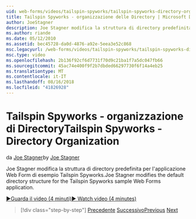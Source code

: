 ```yaml
---
uid: web-forms/videos/tailspin-spyworks/tailspin-spyworks-directory-organization
title: Tailspin Spyworks - organizzazione delle Directory | Microsoft Docs
author: JoeStagner
description: Joe Stagner modifica la struttura di directory predefinita per l'applicazione Web Form di esempio Tailspin Spyworks.
ms.author: riande
ms.date: 05/12/2010
ms.assetid: bec45728-da0d-4876-a92e-5eea3e52c868
msc.legacyurl: /web-forms/videos/tailspin-spyworks/tailspin-spyworks-directory-organization
msc.type: video
ms.openlocfilehash: 2b136f92cf6d7731f70d9c21ba1f7a5dc047fb66
ms.sourcegitcommit: 45ac74e400f9f2b7dbded66297730f6f14a4eb25
ms.translationtype: MT
ms.contentlocale: it-IT
ms.lasthandoff: 08/16/2018
ms.locfileid: "41826928"
---
```

<a name="tailspin-spyworks---directory-organization"></a><span data-ttu-id="5ca24-103">Tailspin Spyworks - organizzazione di Directory</span><span class="sxs-lookup"><span data-stu-id="5ca24-103">Tailspin Spyworks - Directory Organization</span></span>
====================
<span data-ttu-id="5ca24-104">da [Joe Stagner](https://github.com/JoeStagner)</span><span class="sxs-lookup"><span data-stu-id="5ca24-104">by [Joe Stagner](https://github.com/JoeStagner)</span></span>

<span data-ttu-id="5ca24-105">Joe Stagner modifica la struttura di directory predefinita per l'applicazione Web Form di esempio Tailspin Spyworks.</span><span class="sxs-lookup"><span data-stu-id="5ca24-105">Joe Stagner modifies the default directory structure for the Tailspin Spyworks sample Web Forms application.</span></span>

[<span data-ttu-id="5ca24-106">&#9654;Guarda il video (4 minuti)</span><span class="sxs-lookup"><span data-stu-id="5ca24-106">&#9654; Watch video (4 minutes)</span></span>](https://channel9.msdn.com/Blogs/ASP-NET-Site-Videos/tailspin-spyworks-directory-organization)

> [!div class="step-by-step"]
> <span data-ttu-id="5ca24-107">[Precedente](tailspin-spyworks-intro-ui-and-edm.md)
> [Successivo](tailspin-spyworks-category-menu.md)</span><span class="sxs-lookup"><span data-stu-id="5ca24-107">[Previous](tailspin-spyworks-intro-ui-and-edm.md)
[Next](tailspin-spyworks-category-menu.md)</span></span>
